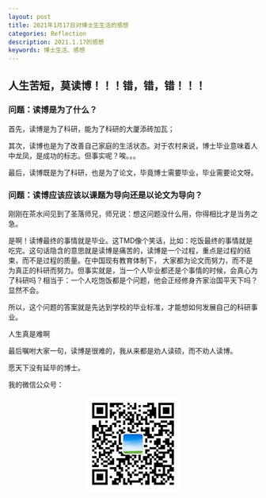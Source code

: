 ```yaml
---
layout: post
title: 2021年1月17日对博士生生活的感想
categories: Reflection
description: 2021.1.17的感想
keywords: 博士生活、感想
---
```

人生苦短，莫读博！！！错，错，错！！！
---

### 问题：读博是为了什么？
首先，读博是为了科研，能为了科研的大厦添砖加瓦；

其次，读博也是为了改善自己家庭的生活状态。对于农村来说，博士毕业意味着人中龙凤，是成功的标志。但事实呢？唉。。。

最后，读博既是为了科研，也是为了论文，毕竟博士需要毕业，毕业需要论文呀。

### 问题：读博应该应该以课题为导向还是以论文为导向？
刚刚在茶水间见到了圣落师兄，师兄说：想这问题没什么用，你得相比才是当务之急。

是啊！读博最终的事情就是毕业。这TMD像个笑话，比如：吃饭最终的事情就是吃完。这句话隐含的意思就是读博是痛苦的，读博是一个过程，重点是过程的结束，而不是过程的质量。在中国现有教育体制下，
大家都为论文而努力，而不是为真正的科研而努力。但事实就是，当一个人毕业都还是个事情的时候，会真心为了科研吗？相当于：一个人吃饱饭都是个问题，他会正经修身齐家治国平天下吗？显然不会。

所以，这个问题的答案就是先达到学校的毕业标准，才能想如何发展自己的科研事业。

人生真是难啊

最后嘱咐大家一句，读博是很难的，我从来都是劝人读硕，而不劝人读博。

愿天下没有延毕的博士。

我的微信公众号：
<div align="center"><img width="192px" height="192px" src="https://github.com/ziseweilai/ziseweilai.github.io/raw/master/images/posts/gongzhonghao.jpg"/></div>
